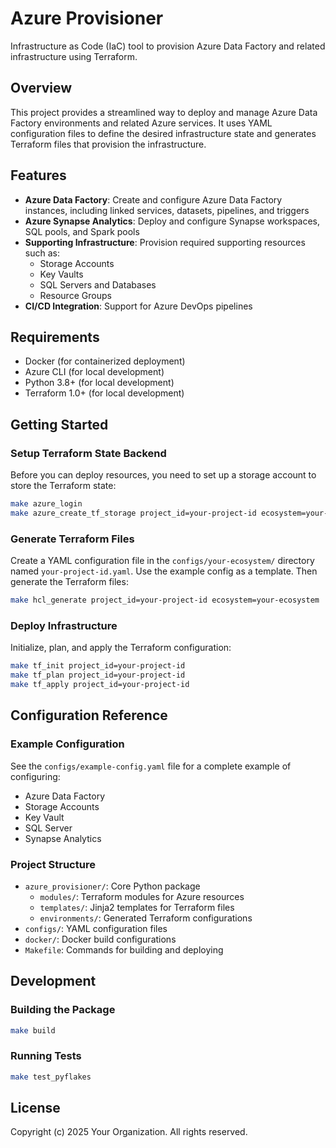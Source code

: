 # Azure Provisioner

Infrastructure as Code (IaC) tool to provision Azure Data Factory and related infrastructure using Terraform.

## Overview

This project provides a streamlined way to deploy and manage Azure Data Factory environments and related Azure services. It uses YAML configuration files to define the desired infrastructure state and generates Terraform files that provision the infrastructure.

## Features

- **Azure Data Factory**: Create and configure Azure Data Factory instances, including linked services, datasets, pipelines, and triggers
- **Azure Synapse Analytics**: Deploy and configure Synapse workspaces, SQL pools, and Spark pools
- **Supporting Infrastructure**: Provision required supporting resources such as:
  - Storage Accounts
  - Key Vaults
  - SQL Servers and Databases
  - Resource Groups
- **CI/CD Integration**: Support for Azure DevOps pipelines

## Requirements

- Docker (for containerized deployment)
- Azure CLI (for local development)
- Python 3.8+ (for local development)
- Terraform 1.0+ (for local development)

## Getting Started

### Setup Terraform State Backend

Before you can deploy resources, you need to set up a storage account to store the Terraform state:

```bash
make azure_login
make azure_create_tf_storage project_id=your-project-id ecosystem=your-ecosystem env=dev
```

### Generate Terraform Files

Create a YAML configuration file in the `configs/your-ecosystem/` directory named `your-project-id.yaml`. Use the example config as a template. Then generate the Terraform files:

```bash
make hcl_generate project_id=your-project-id ecosystem=your-ecosystem
```

### Deploy Infrastructure

Initialize, plan, and apply the Terraform configuration:

```bash
make tf_init project_id=your-project-id
make tf_plan project_id=your-project-id
make tf_apply project_id=your-project-id
```

## Configuration Reference

### Example Configuration

See the `configs/example-config.yaml` file for a complete example of configuring:

- Azure Data Factory
- Storage Accounts
- Key Vault
- SQL Server
- Synapse Analytics

### Project Structure

- `azure_provisioner/`: Core Python package
  - `modules/`: Terraform modules for Azure resources
  - `templates/`: Jinja2 templates for Terraform files
  - `environments/`: Generated Terraform configurations
- `configs/`: YAML configuration files
- `docker/`: Docker build configurations
- `Makefile`: Commands for building and deploying

## Development

### Building the Package

```bash
make build
```

### Running Tests

```bash
make test_pyflakes
```

## License

Copyright (c) 2025 Your Organization. All rights reserved.

